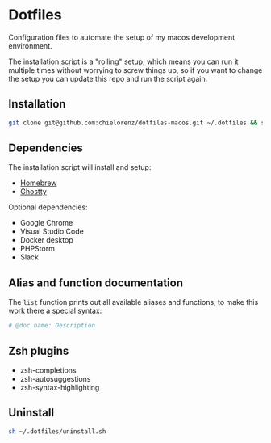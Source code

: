 # Dotfiles

Configuration files to automate the setup of my macos development environment.

The installation script is a "rolling" setup, which means you can run it multiple times without worrying to screw things
up, so if you want to change the setup you can update this repo and run the script again.

## Installation

```bash
git clone git@github.com:chielorenz/dotfiles-macos.git ~/.dotfiles && sh ~/.dotfiles/install.sh
```

## Dependencies

The installation script will install and setup:

- [Homebrew](https://github.com/Homebrew/brew)
- [Ghostty](https://ghostty.org/)

Optional dependencies:

- Google Chrome
- Visual Studio Code
- Docker desktop
- PHPStorm
- Slack

## Alias and function documentation

The `list` function prints out all available aliases and functions, to make this work there a special syntax:

```bash
# @doc name: Description
```

## Zsh plugins
- zsh-completions
- zsh-autosuggestions
- zsh-syntax-highlighting


## Uninstall

```bash
sh ~/.dotfiles/uninstall.sh
```